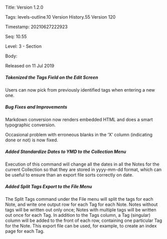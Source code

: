 Title:  Version 1.2.0

Tags:   levels-outline.10 Version History.55 Version 120

Timestamp: 20210627222923

Seq:    10.55

Level:  3 - Section

Body: 

Released on 11 Jul 2019
 
##### Tokenized the Tags Field on the Edit Screen

Users can now pick from previously identified tags when entering a new one. 

 
##### Bug Fixes and Improvements

Markdown conversion now renders embedded HTML and does a smart typographic conversion.

Occasional problem with erroneous blanks in the ‘X’ column (indicating done or not) is now fixed.
 
##### Added Standardize Dates to YMD to the Collection Menu

Execution of this command will change all the dates in all the Notes for the current Collection so that they are stored in yyyy-mm-dd format, which can be useful to ensure than an export file sorts correctly on date. 

 
##### Added Split Tags Export to the File Menu

The Split Tags command under the File menu will split the tags for each Note, and write one output row for each Tag for each Note. Notes without tags will be written out only once; Notes with multiple tags will be written out once for each Tag. In addition to the Tags column, a Tag (singular) column will be added to the front of each row, containing one particular Tag for the Note. This export file can be used, for example, to create an index page for each Tag.
